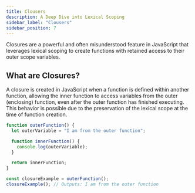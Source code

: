```yaml
---
title: Clousers
description: A Deep Dive into Lexical Scoping
sidebar_label: "Clousers"
sidebar_position: 7
---
```


Closures are a powerful and often misunderstood feature in JavaScript that leverages lexical scoping to create functions with retained access to their outer scope variables.

## What are Closures?

A closure is created in JavaScript when a function is defined within another function, allowing the inner function to access variables from the outer (enclosing) function, even after the outer function has finished executing. This behavior is possible due to the preservation of the lexical scope at the time of function creation.

```javascript
function outerFunction() {
  let outerVariable = "I am from the outer function";

  function innerFunction() {
    console.log(outerVariable);
  }

  return innerFunction;
}

const closureExample = outerFunction();
closureExample(); // Outputs: I am from the outer function
```
